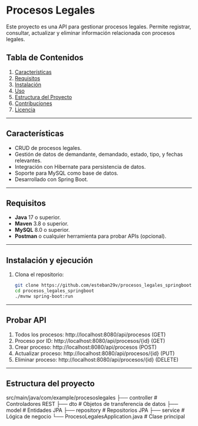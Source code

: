 # **Procesos Legales**

Este proyecto es una API para gestionar procesos legales. Permite registrar, consultar, actualizar y eliminar información relacionada con procesos legales.

## **Tabla de Contenidos**
1. [Características](#características)
2. [Requisitos](#requisitos)
3. [Instalación](#instalación)
4. [Uso](#uso)
5. [Estructura del Proyecto](#estructura-del-proyecto)
6. [Contribuciones](#contribuciones)
7. [Licencia](#licencia)

---

## **Características**

- CRUD de procesos legales.
- Gestión de datos de demandante, demandado, estado, tipo, y fechas relevantes.
- Integración con Hibernate para persistencia de datos.
- Soporte para MySQL como base de datos.
- Desarrollado con Spring Boot.

---

## **Requisitos**

- **Java** 17 o superior.
- **Maven** 3.8 o superior.
- **MySQL** 8.0 o superior.
- **Postman** o cualquier herramienta para probar APIs (opcional).

---

## **Instalación y ejecución**

1. Clona el repositorio:
   ```bash
   git clone https://github.com/esteban29v/procesos_legales_springboot.git
   cd procesos_legales_springboot
   ./mvnw spring-boot:run

---

## **Probar API**

1. Todos los procesos: http://localhost:8080/api/procesos (GET)
2. Proceso por ID: http://localhost:8080/api/procesos/{id} (GET)
3. Crear proceso: http://localhost:8080/api/procesos (POST)
4. Actualizar proceso: http://localhost:8080/api/procesos/{id} (PUT)
5. Eliminar proceso: http://localhost:8080/api/procesos/{id} (DELETE)

---

## **Estructura del proyecto**
src/main/java/com/example/procesoslegales
├── controller         # Controladores REST
├── dto                # Objetos de transferencia de datos
├── model              # Entidades JPA
├── repository         # Repositorios JPA
├── service            # Lógica de negocio
└── ProcesoLegalesApplication.java  # Clase principal
